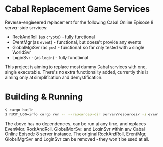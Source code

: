# Cabal Replacement Game Services

Reverse-engineered replacement for the following Cabal Online Episode 8 server-side services:
 - RockAndRoll (as `crypto`) - fully functional
 - EventMgr (as `event`) - functional, but doesn't provide any events
 - GlobalMgrSvr (as `gms`) - functional, so far only tested with a single WorldSvr
 - LoginSvr - (as `login`) - fully functional

This project is aiming to replace most dummy Cabal services with one, single executable. There's no extra functionality added, currently this is aiming only at simplification and demystification.

# Building & Running

```bash
$ cargo build
$ RUST_LOG=info cargo run -- --resources-dir server/resources/ -s event -s crypto -s gms -s login
```

The above has no dependencies, can be run at any time, and replaces EventMgr, RockAndRoll, GlobalMgrSvr, and LoginSvr within any Cabal Online Episode 8 server instance. The original RockAndRoll, EventMgr, GlobalMgrSvr, and LoginSvr can be removed - they won't be used at all.

